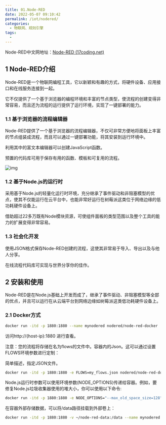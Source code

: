 ```yaml
---
title: 01.Node-RED
date: 2022-05-07 09:10:42
permalink: /iot/nodered/
categories:
  - 物联网、规则引擎
tags:
  - 
---
```


Node-RED中文网地址：[Node-RED (17coding.net)](https://nodered.17coding.net/)

## 1 Node-RED介绍

Node-RED是一个物联网编程工具，它以新颖和有趣的方式，将硬件设备、应用接口和在线服务连接到一起。

它不仅提供了一个基于浏览器的编程环境和丰富的节点类型，使流程的创建变得非常容易，而且还为流程的运行提供了运行环境，实现了一键部署的能力。

### 1.1 基于浏览器的流程编辑器

Node-RED提供了一个基于浏览器的流程编辑器，不仅可非常方便地将面板上丰富的节点组装成流程，而且可以通过一键部署功能，将其安装到运行环境中。

利用其中的富文本编辑器可以创建JavaScript函数。

预置的代码库可用于保存有用的函数、模板和可复用的流程。

![img](https://pic4.zhimg.com/80/v2-91a3c6901254c7ec74dc1f8fa84c88ef_720w.jpg)

### 1.2 基于Node.js的运行时

采用基于Node.js的轻量化运行时环境，充分继承了事件驱动和非阻塞模型的优点，使其不仅能运行在云平台中，也能非常好运行在树莓派这类位于网络边缘的低功耗硬件设备上。

借助超过22多万既有Node模块资源，可使组件面板的类型范围以及整个工具的能力的扩展变得非常容易。

### 1.3 社会化开发

使用JSON格式保存Node-RED创建的流程，这使其非常易于导入、导出以及与他人分享。

在线流程代码库可实现与世界分享你的佳作。

## 2 安装和使用

Node-RED是在Node.js基础上开发而成了，继承了事件驱动、非阻塞模型等全部的优点，并且可以运行在从云端平台到网络边缘如树莓派这类低功耗硬件设备上。

### 2.1 Docker方式

```bash
docker run -itd -p 1880:1880 --name mynodered nodered/node-red-docker
```

访问http://{host-ip}:1880  进行查看。

注意：您的流程将存储在名为flows的文件中。容器内的Json。这可以通过设置FLOWS环境参数进行定制：

简单描述，指定JSON文件。

```bash
docker run -itd -p 1880:1880 -e FLOWS=my_flows.json nodered/node-red-docker
```

Node.js运行时参数可以使用环境参数(NODE_OPTIONS)传递给容器。例如，要修复Node.js垃圾收集器使用的堆大小，你可以使用以下命令:

```bash
docker run -itd -p 1880:1880 -e NODE_OPTIONS="--max_old_space_size=128" nodered/node-red-docker
```

在容器外部存储数据，可以将/data路径挂载到外部卷上：

```bash
docker run -itd -p 1880:1880 -v ~/node-red-data:/data --name mynodered nodered/node-red-docker
```